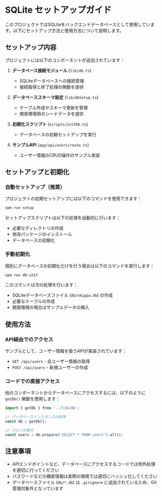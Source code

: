 # SQLite セットアップガイド

このプロジェクトではSQLiteをバックエンドデータベースとして使用しています。以下にセットアップ方法と使用方法について説明します。

## セットアップ内容

プロジェクトには以下のコンポーネントが追加されています：

1. **データベース接続モジュール** (`lib/db.ts`)
   - SQLiteデータベースへの接続管理
   - 接続取得と終了処理の関数を提供

2. **データベーススキーマ設定** (`lib/dbSetup.ts`)
   - テーブル作成やスキーマ更新を管理
   - 開発環境用のシードデータを提供

3. **初期化スクリプト** (`scripts/initDb.ts`)
   - データベースの初期セットアップを実行

4. **サンプルAPI** (`app/api/users/route.ts`)
   - ユーザー情報のCRUD操作のサンプル実装

## セットアップと初期化

### 自動セットアップ（推奨）

プロジェクトの初期セットアップには以下のコマンドを使用できます：

```bash
npm run setup
```

セットアップスクリプトは以下の処理を自動的に行います：
- 必要なディレクトリの作成
- 依存パッケージのインストール
- データベースの初期化

### 手動初期化

個別にデータベースの初期化だけを行う場合は以下のコマンドを実行します：

```bash
npm run db:init
```

このコマンドは次の処理を行います：
- SQLiteデータベースファイル (`db/okippa.db`) の作成
- 必要なテーブルの作成
- 開発環境の場合はサンプルデータの挿入

## 使用方法

### API経由でのアクセス

サンプルとして、ユーザー情報を扱うAPIが実装されています：

- `GET /api/users` - 全ユーザー情報の取得
- `POST /api/users` - 新規ユーザーの作成

### コードでの直接アクセス

他のコンポーネントからデータベースにアクセスするには、以下のように `getDb()` 関数を使用します：

```typescript
import { getDb } from '../lib/db';

// データベースインスタンスの取得
const db = getDb();

// クエリの実行
const users = db.prepare('SELECT * FROM users').all();
```

## 注意事項

- APIエンドポイントなど、データベースにアクセスするコードでは例外処理を適切に行ってください
- パスワードなどの機密情報は実際の環境では適切にハッシュ化してください
- データベースファイル (`db/*.db`) は `.gitignore` に追加されているため、Git管理対象外となっています
